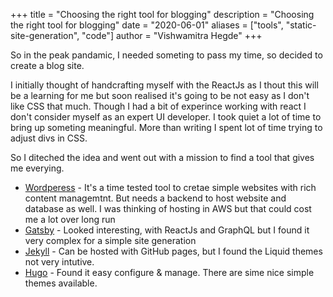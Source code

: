 +++
title = "Choosing the right tool for blogging"
description = "Choosing the right tool for blogging"
date = "2020-06-01"
aliases = ["tools", "static-site-generation", "code"]
author = "Vishwamitra Hegde"
+++

So in the peak pandamic, I needed someting to pass my time, so decided to create a blog site.

I initially thought of handcrafting myself with the ReactJs as I thout this will be a learning for me but soon realised it's going to be not easy as I don't like CSS that much. Though I  had a bit of experince working with react I don't consider myself as an expert UI developer. I took quiet a lot of time to bring up someting meaningful. More than writing I spent lot of time trying to adjust divs in CSS.

So I diteched the idea and went out with a mission to find a tool that gives me everying. 

* [Wordperess](https://wordpress.org/) - It's a time tested tool to cretae simple websites with rich content managemtnt. But needs a backend to host website and database as well. I was thinking of hosting in AWS but that could cost me a lot over long run
* [Gatsby](https://www.gatsbyjs.com/) - Looked interesting, with ReactJs and GraphQL but I found it very complex for a simple site generation
* [Jekyll](https://jekyllrb.com/) - Can be hosted with GitHub pages, but I found the Liquid themes not very intutive. 
* [Hugo](https://gohugo.io/) - Found it easy configure & manage. There are sime nice simple themes available.